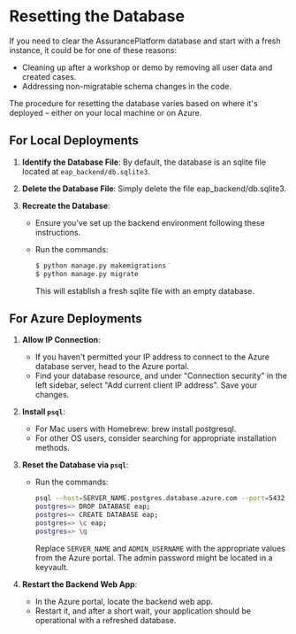# Resetting the Database

If you need to clear the AssurancePlatform database and start with a fresh instance, it could be for one of these reasons:

- Cleaning up after a workshop or demo by removing all user data and created cases.
- Addressing non-migratable schema changes in the code.

The procedure for resetting the database varies based on where it's deployed – either on your local machine or on Azure.

## For Local Deployments

1. **Identify the Database File**: By default, the database is an sqlite file located at `eap_backend/db.sqlite3`.

2. **Delete the Database File**: Simply delete the file eap_backend/db.sqlite3.

3. **Recreate the Database**:

    - Ensure you've set up the backend environment following these instructions.
    - Run the commands:

        ```bash
        $ python manage.py makemigrations
        $ python manage.py migrate
        ```

        This will establish a fresh sqlite file with an empty database.

## For Azure Deployments

1. **Allow IP Connection**:

    - If you haven't permitted your IP address to connect to the Azure database server, head to the Azure portal.
    - Find your database resource, and under "Connection security" in the left sidebar, select "Add current client IP address". Save your changes.

2. **Install `psql`**:
    - For Mac users with Homebrew: brew install postgresql.
    - For other OS users, consider searching for appropriate installation methods.

3. **Reset the Database via `psql`**:
    - Run the commands:

        ```bash
        psql --host=SERVER_NAME.postgres.database.azure.com --port=5432 --username=ADMIN_USERNAME@SERVER_NAME --dbname=postgres
        postgres=> DROP DATABASE eap;
        postgres=> CREATE DATABASE eap;
        postgres=> \c eap;
        postgres=> \q
        ```

        Replace `SERVER_NAME` and `ADMIN_USERNAME` with the appropriate values from the Azure portal. The admin password might be located in a keyvault.

4. **Restart the Backend Web App**:

    - In the Azure portal, locate the backend web app.
    - Restart it, and after a short wait, your application should be operational with a refreshed database.
